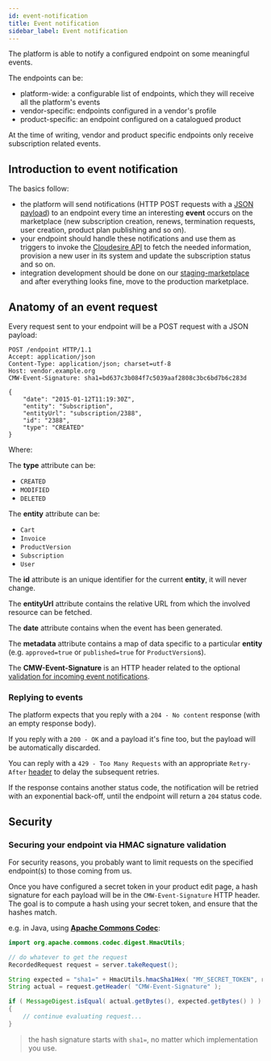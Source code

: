 ```yaml
---
id: event-notification
title: Event notification
sidebar_label: Event notification
---
```


The platform is able to notify a configured endpoint on some meaningful events.

The endpoints can be:

* platform-wide: a configurable list of endpoints, which they will receive
  all the platform's events
* vendor-specific: endpoints configured in a vendor's profile
* product-specific: an endpoint configured on a catalogued product

At the time of writing, vendor and product specific endpoints only receive
subscription related events.

## Introduction to event notification

The basics follow:

* the platform will send notifications (HTTP POST requests with a [JSON
  payload](event-notification.md#anatomy-of-an-event-request)) to an endpoint
  every time an interesting **event** occurs on the marketplace (new
  subscription creation, renews, termination requests, user creation, product
  plan publishing and so on).
* your endpoint should handle these notifications and use them as triggers to
  invoke the [Cloudesire API](api.md) to fetch the needed information, provision
  a new user in its system and update the subscription status and so on.
* integration development should be done on our
  [staging-marketplace](onboarding.md#demo-marketplace-for-tests) and after
  everything looks fine, move to the production marketplace.

## Anatomy of an event request

Every request sent to your endpoint will be a POST request with a JSON payload:

```http
POST /endpoint HTTP/1.1
Accept: application/json
Content-Type: application/json; charset=utf-8
Host: vendor.example.org
CMW-Event-Signature: sha1=bd637c3b084f7c5039aaf2808c3bc6bd7b6c283d

{
    "date": "2015-01-12T11:19:30Z",
    "entity": "Subscription",
    "entityUrl": "subscription/2388",
    "id": "2388",
    "type": "CREATED"
}
```

Where:

The **type** attribute can be:

* `CREATED`
* `MODIFIED`
* `DELETED`

The **entity** attribute can be:

* `Cart`
* `Invoice`
* `ProductVersion`
* `Subscription`
* `User`

The **id** attribute is an unique identifier for the current **entity**, it will
never change.

The **entityUrl** attribute contains the relative URL from which the involved
resource can be fetched.

The **date** attribute contains when the event has been generated.

The **metadata** attribute contains a map of data specific to a particular
**entity** (e.g. `approved=true` or `published=true` for `ProductVersion`s).

The **CMW-Event-Signature** is an HTTP header related to the optional
[validation for incoming event notifications](event-notification.md#security).

### Replying to events

The platform expects that you reply with a `204 - No content` response (with
an empty response body).

If you reply with a `200 - OK` and a payload it's fine too, but the payload will
be automatically discarded.

You can reply with a `429 - Too Many Requests` with an appropriate `Retry-After`
[header](https://developer.mozilla.org/en-US/docs/Web/HTTP/Status/429) to delay
the subsequent retries.

If the response contains another status code, the notification will be retried
with an exponential back-off, until the endpoint will return a `204` status
code.

## Security

### Securing your endpoint via HMAC signature validation

For security reasons, you probably want to limit requests on the specified
endpoint(s) to those coming from us.

Once you have configured a secret token in your product edit page, a hash
signature for each payload will be in the `CMW-Event-Signature` HTTP header. The
goal is to compute a hash using your secret token, and ensure that the hashes
match.

e.g. in Java, using
**[Apache Commons Codec](https://commons.apache.org/proper/commons-codec/)**:

```java
import org.apache.commons.codec.digest.HmacUtils;

// do whatever to get the request
RecordedRequest request = server.takeRequest();

String expected = "sha1=" + HmacUtils.hmacSha1Hex( "MY_SECRET_TOKEN", request.getBody().readUtf8() );
String actual = request.getHeader( "CMW-Event-Signature" );

if ( MessageDigest.isEqual( actual.getBytes(), expected.getBytes() ) )
{
    // continue evaluating request...
}
```

> the hash signature starts with `sha1=`, no matter which implementation you
> use.
